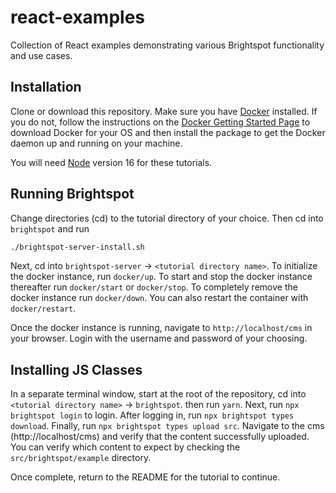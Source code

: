 # react-examples
Collection of React examples demonstrating various Brightspot functionality and use cases.


## Installation
Clone or download this repository. Make sure you have [Docker](https://www.docker.com/) installed. If you do not, follow the instructions on the [Docker Getting Started Page](https://www.docker.com/get-started/) to download Docker for your OS and then install the package to get the Docker daemon up and running on your machine.

You will need [Node](https://nodejs.org/en/) version 16 for these tutorials.


## Running Brightspot
Change directories (cd) to the tutorial directory of your choice. Then cd into `brightspot` and run
```bash
./brightspot-server-install.sh
```

Next,  cd into `brightspot-server` -> `<tutorial directory name>`. To initialize the docker instance, run `docker/up`. To start and stop the docker instance thereafter run `docker/start` or `docker/stop`. To completely remove the docker instance run `docker/down`. You can also restart the container with `docker/restart`.

Once the docker instance is running, navigate to `http://localhost/cms` in your browser. Login with the username and password of your choosing. 


## Installing JS Classes
In a separate terminal window, start at the root of the repository, cd into `<tutorial directory name>` -> `brightspot`.  then run `yarn`. Next, run `npx brightspot login` to login. After logging in, run `npx brightspot types download`. Finally, run `npx brightspot types upload src`. Navigate to the cms (http://localhost/cms) and verify that the content successfully uploaded. You can verify which content to expect by checking the `src/brightspot/example` directory.  


Once complete, return to the README for the tutorial to continue.
